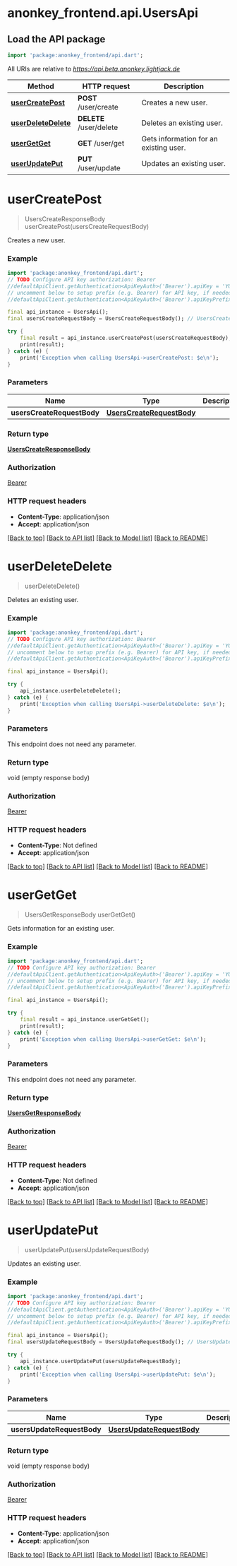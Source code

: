 # anonkey_frontend.api.UsersApi

## Load the API package
```dart
import 'package:anonkey_frontend/api.dart';
```

All URIs are relative to *https://api.beta.anonkey.lightjack.de*

Method | HTTP request | Description
------------- | ------------- | -------------
[**userCreatePost**](UsersApi.md#usercreatepost) | **POST** /user/create | Creates a new user.
[**userDeleteDelete**](UsersApi.md#userdeletedelete) | **DELETE** /user/delete | Deletes an existing user.
[**userGetGet**](UsersApi.md#usergetget) | **GET** /user/get | Gets information for an existing user.
[**userUpdatePut**](UsersApi.md#userupdateput) | **PUT** /user/update | Updates an existing user.


# **userCreatePost**
> UsersCreateResponseBody userCreatePost(usersCreateRequestBody)

Creates a new user.

### Example
```dart
import 'package:anonkey_frontend/api.dart';
// TODO Configure API key authorization: Bearer
//defaultApiClient.getAuthentication<ApiKeyAuth>('Bearer').apiKey = 'YOUR_API_KEY';
// uncomment below to setup prefix (e.g. Bearer) for API key, if needed
//defaultApiClient.getAuthentication<ApiKeyAuth>('Bearer').apiKeyPrefix = 'Bearer';

final api_instance = UsersApi();
final usersCreateRequestBody = UsersCreateRequestBody(); // UsersCreateRequestBody | 

try {
    final result = api_instance.userCreatePost(usersCreateRequestBody);
    print(result);
} catch (e) {
    print('Exception when calling UsersApi->userCreatePost: $e\n');
}
```

### Parameters

Name | Type | Description  | Notes
------------- | ------------- | ------------- | -------------
 **usersCreateRequestBody** | [**UsersCreateRequestBody**](UsersCreateRequestBody.md)|  | 

### Return type

[**UsersCreateResponseBody**](UsersCreateResponseBody.md)

### Authorization

[Bearer](../README.md#Bearer)

### HTTP request headers

 - **Content-Type**: application/json
 - **Accept**: application/json

[[Back to top]](#) [[Back to API list]](../README.md#documentation-for-api-endpoints) [[Back to Model list]](../README.md#documentation-for-models) [[Back to README]](../README.md)

# **userDeleteDelete**
> userDeleteDelete()

Deletes an existing user.

### Example
```dart
import 'package:anonkey_frontend/api.dart';
// TODO Configure API key authorization: Bearer
//defaultApiClient.getAuthentication<ApiKeyAuth>('Bearer').apiKey = 'YOUR_API_KEY';
// uncomment below to setup prefix (e.g. Bearer) for API key, if needed
//defaultApiClient.getAuthentication<ApiKeyAuth>('Bearer').apiKeyPrefix = 'Bearer';

final api_instance = UsersApi();

try {
    api_instance.userDeleteDelete();
} catch (e) {
    print('Exception when calling UsersApi->userDeleteDelete: $e\n');
}
```

### Parameters
This endpoint does not need any parameter.

### Return type

void (empty response body)

### Authorization

[Bearer](../README.md#Bearer)

### HTTP request headers

 - **Content-Type**: Not defined
 - **Accept**: application/json

[[Back to top]](#) [[Back to API list]](../README.md#documentation-for-api-endpoints) [[Back to Model list]](../README.md#documentation-for-models) [[Back to README]](../README.md)

# **userGetGet**
> UsersGetResponseBody userGetGet()

Gets information for an existing user.

### Example
```dart
import 'package:anonkey_frontend/api.dart';
// TODO Configure API key authorization: Bearer
//defaultApiClient.getAuthentication<ApiKeyAuth>('Bearer').apiKey = 'YOUR_API_KEY';
// uncomment below to setup prefix (e.g. Bearer) for API key, if needed
//defaultApiClient.getAuthentication<ApiKeyAuth>('Bearer').apiKeyPrefix = 'Bearer';

final api_instance = UsersApi();

try {
    final result = api_instance.userGetGet();
    print(result);
} catch (e) {
    print('Exception when calling UsersApi->userGetGet: $e\n');
}
```

### Parameters
This endpoint does not need any parameter.

### Return type

[**UsersGetResponseBody**](UsersGetResponseBody.md)

### Authorization

[Bearer](../README.md#Bearer)

### HTTP request headers

 - **Content-Type**: Not defined
 - **Accept**: application/json

[[Back to top]](#) [[Back to API list]](../README.md#documentation-for-api-endpoints) [[Back to Model list]](../README.md#documentation-for-models) [[Back to README]](../README.md)

# **userUpdatePut**
> userUpdatePut(usersUpdateRequestBody)

Updates an existing user.

### Example
```dart
import 'package:anonkey_frontend/api.dart';
// TODO Configure API key authorization: Bearer
//defaultApiClient.getAuthentication<ApiKeyAuth>('Bearer').apiKey = 'YOUR_API_KEY';
// uncomment below to setup prefix (e.g. Bearer) for API key, if needed
//defaultApiClient.getAuthentication<ApiKeyAuth>('Bearer').apiKeyPrefix = 'Bearer';

final api_instance = UsersApi();
final usersUpdateRequestBody = UsersUpdateRequestBody(); // UsersUpdateRequestBody | 

try {
    api_instance.userUpdatePut(usersUpdateRequestBody);
} catch (e) {
    print('Exception when calling UsersApi->userUpdatePut: $e\n');
}
```

### Parameters

Name | Type | Description  | Notes
------------- | ------------- | ------------- | -------------
 **usersUpdateRequestBody** | [**UsersUpdateRequestBody**](UsersUpdateRequestBody.md)|  | 

### Return type

void (empty response body)

### Authorization

[Bearer](../README.md#Bearer)

### HTTP request headers

 - **Content-Type**: application/json
 - **Accept**: application/json

[[Back to top]](#) [[Back to API list]](../README.md#documentation-for-api-endpoints) [[Back to Model list]](../README.md#documentation-for-models) [[Back to README]](../README.md)

